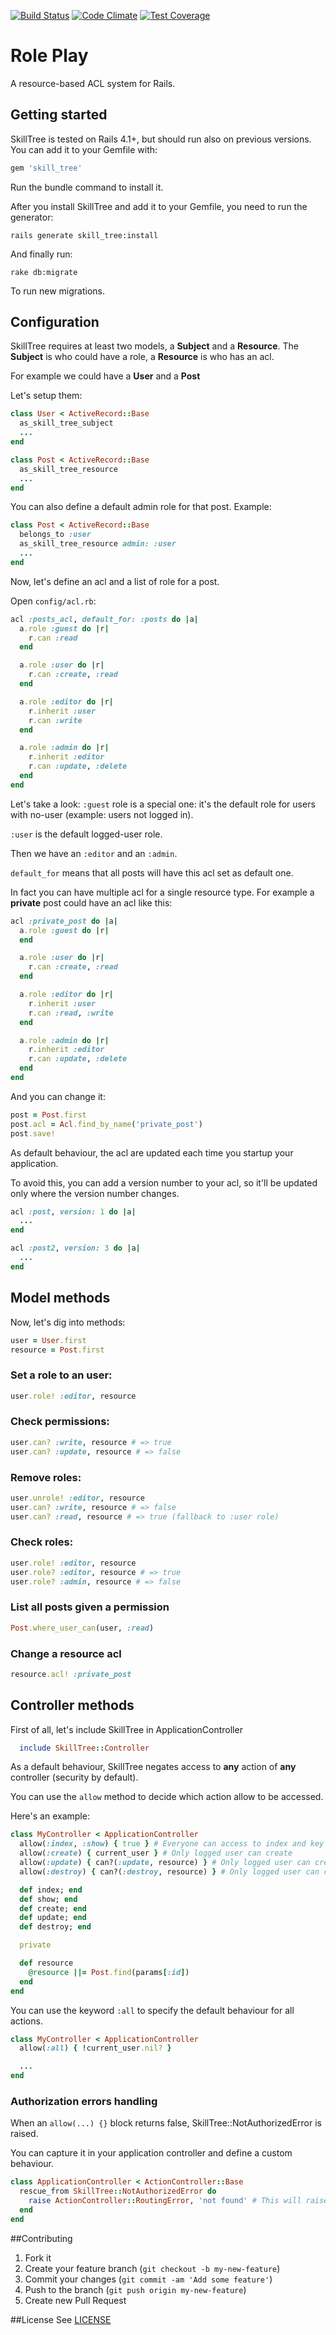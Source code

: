 [![Build Status](https://travis-ci.org/ProGM/skill_tree.svg)](https://travis-ci.org/ProGM/skill_tree)
[![Code Climate](https://codeclimate.com/github/ProGM/skill_tree/badges/gpa.svg)](https://codeclimate.com/github/ProGM/skill_tree)
[![Test Coverage](https://codeclimate.com/github/ProGM/skill_tree/badges/coverage.svg)](https://codeclimate.com/github/ProGM/skill_tree/coverage)

# Role Play
A resource-based ACL system for Rails.

## Getting started

SkillTree is tested on Rails 4.1+, but should run also on previous versions.
You can add it to your Gemfile with:

```ruby
gem 'skill_tree'
```

Run the bundle command to install it.

After you install SkillTree and add it to your Gemfile, you need to run the generator:

```console
rails generate skill_tree:install
```

And finally run:

```console
rake db:migrate
```

To run new migrations.

## Configuration
SkillTree requires at least two models, a **Subject** and a **Resource**.
The **Subject** is who could have a role, a **Resource** is who has an acl.

For example we could have a **User** and a **Post**

Let's setup them:

```ruby
class User < ActiveRecord::Base
  as_skill_tree_subject
  ...
end

class Post < ActiveRecord::Base
  as_skill_tree_resource
  ...
end
```

You can also define a default admin role for that post. Example:

```ruby
class Post < ActiveRecord::Base
  belongs_to :user
  as_skill_tree_resource admin: :user
  ...
end
```

Now, let's define an acl and a list of role for a post.

Open `config/acl.rb`:

```ruby
acl :posts_acl, default_for: :posts do |a|
  a.role :guest do |r|
    r.can :read
  end

  a.role :user do |r|
    r.can :create, :read
  end

  a.role :editor do |r|
    r.inherit :user
    r.can :write
  end

  a.role :admin do |r|
    r.inherit :editor
    r.can :update, :delete
  end
end
```

Let's take a look:
`:guest` role is a special one: it's the default role for users with no-user (example: users not logged in).

`:user` is the default logged-user role.

Then we have an `:editor` and an `:admin`.

`default_for` means that all posts will have this acl set as default one.

In fact you can have multiple acl for a single resource type. For example a **private** post could have an acl like this:


```ruby
acl :private_post do |a|
  a.role :guest do |r|
  end

  a.role :user do |r|
    r.can :create, :read
  end

  a.role :editor do |r|
    r.inherit :user
    r.can :read, :write
  end

  a.role :admin do |r|
    r.inherit :editor
    r.can :update, :delete
  end
end
```

And you can change it:

```ruby
post = Post.first
post.acl = Acl.find_by_name('private_post')
post.save!
```

As default behaviour, the acl are updated each time you startup your application.

To avoid this, you can add a version number to your acl, so it'll be updated only where the version number changes.

```ruby
acl :post, version: 1 do |a|
  ...
end

acl :post2, version: 3 do |a|
  ...
end
```

## Model methods

Now, let's dig into methods:

```ruby
user = User.first
resource = Post.first
```

### Set a role to an user:

```ruby
user.role! :editor, resource
```

### Check permissions:

```ruby
user.can? :write, resource # => true
user.can? :update, resource # => false
```

### Remove roles:

```ruby
user.unrole! :editor, resource
user.can? :write, resource # => false
user.can? :read, resource # => true (fallback to :user role)
```

### Check roles:

```ruby
user.role! :editor, resource
user.role? :editor, resource # => true
user.role? :admin, resource # => false
```

### List all posts given a permission

```ruby
Post.where_user_can(user, :read)
```

### Change a resource acl

```ruby
resource.acl! :private_post
```


## Controller methods

First of all, let's include SkillTree in ApplicationController

```ruby
  include SkillTree::Controller
```

As a default behaviour, SkillTree negates access to **any** action of **any** controller (security by default).

You can use the `allow` method to decide which action allow to be accessed.

Here's an example:

```ruby
class MyController < ApplicationController
  allow(:index, :show) { true } # Everyone can access to index and key
  allow(:create) { current_user } # Only logged user can create
  allow(:update) { can?(:update, resource) } # Only logged user can create
  allow(:destroy) { can?(:destroy, resource) } # Only logged user can create

  def index; end
  def show; end
  def create; end
  def update; end
  def destroy; end

  private

  def resource
    @resource ||= Post.find(params[:id])
  end
end
```

You can use the keyword `:all` to specify the default behaviour for all actions.

```ruby
class MyController < ApplicationController
  allow(:all) { !current_user.nil? }

  ...
end
```

### Authorization errors handling

When an `allow(...) {}` block returns false, SkillTree::NotAuthorizedError is raised.

You can capture it in your application controller and define a custom behaviour.

```ruby
class ApplicationController < ActionController::Base
  rescue_from SkillTree::NotAuthorizedError do
    raise ActionController::RoutingError, 'not found' # This will raise a 404 error
  end
end
```

##Contributing
1. Fork it
2. Create your feature branch (`git checkout -b my-new-feature`)
3. Commit your changes (`git commit -am 'Add some feature'`)
4. Push to the branch (`git push origin my-new-feature`)
5. Create new Pull Request

##License
See [LICENSE](https://github.com/ProGM/skill_tree/blob/master/LICENSE)
